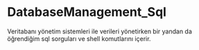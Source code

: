 # DatabaseManagement_Sql

Veritabanı yönetim sistemleri ile verileri yönetirken bir yandan da öğrendiğim sql sorguları ve shell komutlarını içerir.

